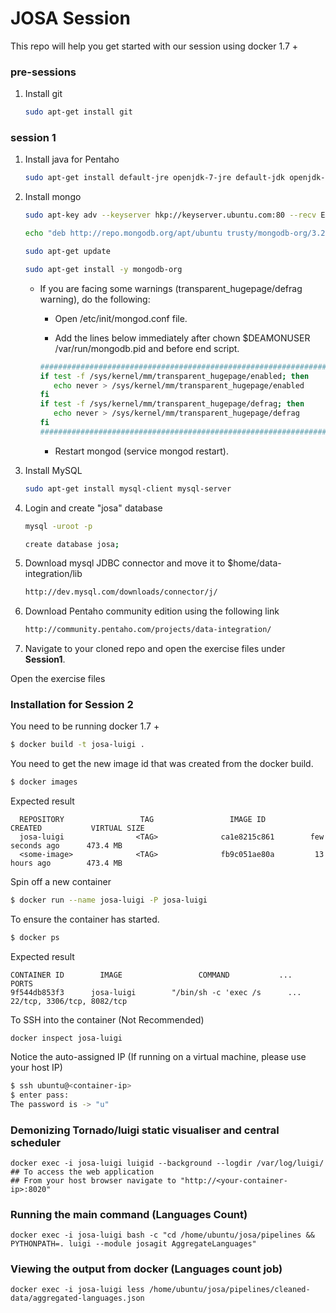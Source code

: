 # JOSA Session

This repo will help you get started with our session using docker 1.7 +  

### pre-sessions

1. Install git

	```sh
	sudo apt-get install git
	```

### session 1
1. Install java for Pentaho

	```sh
	sudo apt-get install default-jre openjdk-7-jre default-jdk openjdk-7-jdk
	```

2. Install mongo
	```sh
	sudo apt-key adv --keyserver hkp://keyserver.ubuntu.com:80 --recv EA312927
	
	echo "deb http://repo.mongodb.org/apt/ubuntu trusty/mongodb-org/3.2 multiverse" | sudo tee /etc/apt/sources.list.d/mongodb-org-3.2.list
	
	sudo apt-get update
	
	sudo apt-get install -y mongodb-org
	```

	* If you are facing some warnings (transparent_hugepage/defrag warning), do the following:
	
		* Open /etc/init/mongod.conf file.

		* Add the lines below immediately after chown $DEAMONUSER /var/run/mongodb.pid and before end script.
		
		```sh
		################################################################
		if test -f /sys/kernel/mm/transparent_hugepage/enabled; then
		   echo never > /sys/kernel/mm/transparent_hugepage/enabled
		fi
		if test -f /sys/kernel/mm/transparent_hugepage/defrag; then
		   echo never > /sys/kernel/mm/transparent_hugepage/defrag
		fi
		################################################################
		```

		* Restart mongod (service mongod restart).

3. Install MySQL

	```sh
	sudo apt-get install mysql-client mysql-server
	```

4. Login and create "josa" database

	```sh
	mysql -uroot -p

	create database josa;
	```

5. Download mysql JDBC connector and move it to $home/data-integration/lib

	```sh
	http://dev.mysql.com/downloads/connector/j/
	```

6. Download Pentaho community edition using the following link

	```sh
	http://community.pentaho.com/projects/data-integration/
	```

7. Navigate to your cloned repo and open the exercise files under **Session1**.

Open the exercise files

### Installation for Session 2

You need to be running docker 1.7 +

```sh
$ docker build -t josa-luigi .
```
You need to get the new image id that was created from the docker build.

```sh
$ docker images
```

Expected result

      REPOSITORY                 TAG                 IMAGE ID            CREATED           VIRTUAL SIZE
      josa-luigi                <TAG>              ca1e8215c861        few seconds ago      473.4 MB
      <some-image>              <TAG>              fb9c051ae80a         13 hours ago        473.4 MB

Spin off a new container
```sh
$ docker run --name josa-luigi -P josa-luigi
```

To ensure the container has started.

```sh
$ docker ps
```
Expected result

    CONTAINER ID        IMAGE                 COMMAND           ...                   PORTS
    9f544db853f3      josa-luigi        "/bin/sh -c 'exec /s      ...    22/tcp, 3306/tcp, 8082/tcp      

To SSH into the container (Not Recommended)

    docker inspect josa-luigi

Notice the auto-assigned IP (If running on a virtual machine, please use your host IP)
```sh
$ ssh ubuntu@<container-ip>
$ enter pass:
The password is -> "u"
```

### Demonizing Tornado/luigi static visualiser and central scheduler
    docker exec -i josa-luigi luigid --background --logdir /var/log/luigi/
    ## To access the web application
    ## From your host browser navigate to "http://<your-container-ip>:8020"

### Running the main command (Languages Count)
    docker exec -i josa-luigi bash -c "cd /home/ubuntu/josa/pipelines && PYTHONPATH=. luigi --module josagit AggregateLanguages"

### Viewing the output from docker (Languages count job)
    docker exec -i josa-luigi less /home/ubuntu/josa/pipelines/cleaned-data/aggregated-languages.json
